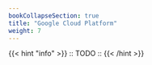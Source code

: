 ```yaml
---
bookCollapseSection: true
title: "Google Cloud Platform"
weight: 7
---
```


{{< hint "info" >}}
  :: TODO ::
{{< /hint >}}


